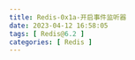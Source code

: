 ```yaml
---
title: Redis-0x1a-开启事件监听器
date: 2023-04-12 16:58:05
tags: [ Redis@6.2 ]
categories: [ Redis ]
---
```

